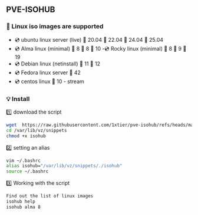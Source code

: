 ## PVE-ISOHUB
### :notebook: Linux iso images are supported
- :cd: ubuntu linux server (live)
    :large_orange_diamond: 20.04
    :large_orange_diamond: 22.04
    :large_orange_diamond: 24.04
    :large_orange_diamond: 25.04
- :cd: Alma linux (minimal)
    :large_orange_diamond: 8
    :large_orange_diamond: 8
    :large_orange_diamond: 10
-:cd:  Rocky linux (minimal)
    :large_orange_diamond: 8
    :large_orange_diamond: 9
    :large_orange_diamond: 19
- :cd: Debian linux (netinstall)
    :large_orange_diamond: 11
    :large_orange_diamond: 12
- :cd: Fedora linux server
    :large_orange_diamond: 42
- :cd: centos linux 
    :large_orange_diamond: 10 - stream
### :bulb: Install 
:one: download the script
```bash 
wget  https://raw.githubusercontent.com/1xtier/pve-isohub/refs/heads/main/isohub -P /var/lib/vz/snippets
cd /var/lib/vz/snippets
chmod +x isohub
```
:two: setting an alias
```bash
vim ~/.bashrc
alias isohub="/var/lib/vz/snippets/./isohub"
source ~/.bashrc
```
:three: Working with the script
```bash
Find out the list of linux images
isohub help
isohub alma 8
```
